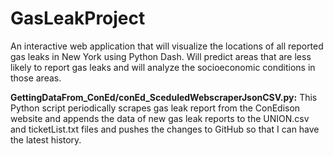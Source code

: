 # GasLeakProject
An interactive web application that will visualize the locations of all reported gas leaks in New York using Python Dash. Will predict areas that are less likely to report gas leaks and will analyze the socioeconomic conditions in those areas. 


**GettingDataFrom_ConEd/conEd_SceduledWebscraperJsonCSV.py:**
This Python script periodically scrapes gas leak report from the ConEdison website and appends the data of new gas leak reports to the UNION.csv and ticketList.txt files and pushes the changes to GitHub so that I can have the latest history.
